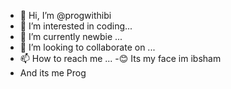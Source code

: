 - 👋 Hi, I’m @progwithibi
- 👀 I’m interested in coding...
- 🌱 I’m currently newbie  ...
- 💞️ I’m looking to collaborate on ...
- 📫 How to reach me ... 
-😊 Its my face im ibsham
- And its me Prog

<!---
progwithibi/progwithibi is a ✨ special ✨ repository because its `README.md` (this file) appears on your GitHub profile.
You can click the Preview link to take a look at your changes.
--->
